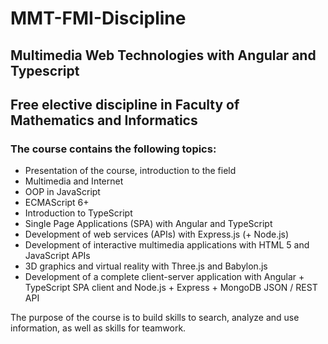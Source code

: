 # MMT-FMI-Discipline
## Multimedia Web Technologies with Angular and Typescript

## Free elective discipline in Faculty of Mathematics and Informatics

### The course contains the following topics:
- Presentation of the course, introduction to the field
- Multimedia and Internet
- OOP in JavaScript
- ECMAScript 6+
- Introduction to TypeScript
- Single Page Applications (SPA) with Angular and TypeScript
- Development of web services (APIs) with Express.js (+ Node.js)
- Development of interactive multimedia applications with HTML 5 and JavaScript APIs
- 3D graphics and virtual reality with Three.js and Babylon.js
- Development of a complete client-server application with Angular + TypeScript SPA client and Node.js + Express + MongoDB JSON / REST API

The purpose of the course is to  build skills to search, analyze and use information, as well as skills for teamwork.
